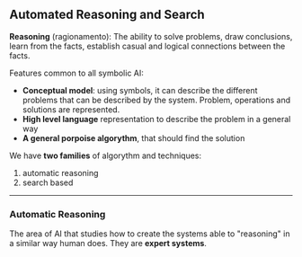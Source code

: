 ## Automated Reasoning and Search


**Reasoning** (ragionamento):
The ability to solve problems, draw conclusions, learn from the facts, 
establish casual and logical connections between the facts.

Features common to all symbolic AI:
 - **Conceptual model**: using symbols, it can describe the different problems 
that can be described by the system. Problem, operations and solutions are represented.
 - **High level language** representation to describe the problem in a general way
 - **A general porpoise algorythm**, that should find the solution

We have **two families** of algorythm and techniques:
1) automatic reasoning
2) search based

---
### Automatic Reasoning 

The area of AI that studies how to create the systems able to "reasoning" in a similar way human does.
They are **expert systems**.